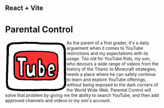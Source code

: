 ## React + Vite

# Parental Control

<img src="/src/assets/YouTube-logo.png" width="200px" align="left" />
As the parent of a first grader, it's a daily arguement when it comes to YouTube restrictions and my expectations with its usage. Too old for YouTube Kids, my son, who devours a wide range of videos from the history of the Titanic to Minecraft strategies, needs a place where he can safely continue to learn and explore YouTube offerings, without being exposed to the dark corners of the World Wide Web. Parental Control will solve that problem by giving me the ability to search YouTube, and then add approved channels and videos to my son's account. 